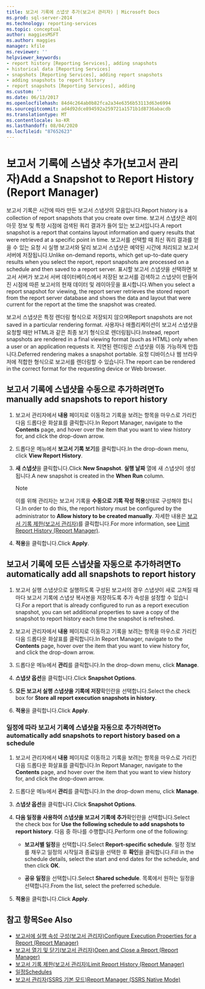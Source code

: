```yaml
---
title: 보고서 기록에 스냅샷 추가(보고서 관리자) | Microsoft Docs
ms.prod: sql-server-2014
ms.technology: reporting-services
ms.topic: conceptual
author: maggiesMSFT
ms.author: maggies
manager: kfile
ms.reviewer: ''
helpviewer_keywords:
- report history [Reporting Services], adding snapshots
- historical data [Reporting Services]
- snapshots [Reporting Services], adding report snapshots
- adding snapshots to report history
- report snapshots [Reporting Services], adding
ms.custom: ''
ms.date: 06/13/2017
ms.openlocfilehash: 84d4c264ab0b82fca2a34e6356b53113d63e6994
ms.sourcegitcommit: ad4d92dce894592a259721a1571b1d8736abacdb
ms.translationtype: MT
ms.contentlocale: ko-KR
ms.lasthandoff: 08/04/2020
ms.locfileid: "87652623"
---
```

# <a name="add-a-snapshot-to-report-history-report-manager"></a><span data-ttu-id="c72a6-102">보고서 기록에 스냅샷 추가(보고서 관리자)</span><span class="sxs-lookup"><span data-stu-id="c72a6-102">Add a Snapshot to Report History (Report Manager)</span></span>

<span data-ttu-id="c72a6-103">보고서 기록은 시간에 따라 만든 보고서 스냅샷의 모음입니다.</span><span class="sxs-lookup"><span data-stu-id="c72a6-103">Report history is a collection of report snapshots that you create over time.</span></span> <span data-ttu-id="c72a6-104">보고서 스냅샷은 레이아웃 정보 및 특정 시점에 검색된 쿼리 결과가 들어 있는 보고서입니다.</span><span class="sxs-lookup"><span data-stu-id="c72a6-104">A report snapshot is a report that contains layout information and query results that were retrieved at a specific point in time.</span></span> <span data-ttu-id="c72a6-105">보고서를 선택할 때 최신 쿼리 결과를 얻을 수 있는 요청 시 실행 보고서와 달리 보고서 스냅샷은 예약된 시간에 처리되고 보고서 서버에 저장됩니다.</span><span class="sxs-lookup"><span data-stu-id="c72a6-105">Unlike on-demand reports, which get up-to-date query results when you select the report, report snapshots are processed on a schedule and then saved to a report server.</span></span> <span data-ttu-id="c72a6-106">표시할 보고서 스냅샷을 선택하면 보고서 서버가 보고서 서버 데이터베이스에서 저장된 보고서를 검색하고 스냅샷이 만들어진 시점에 따른 보고서의 현재 데이터 및 레이아웃을 표시합니다.</span><span class="sxs-lookup"><span data-stu-id="c72a6-106">When you select a report snapshot for viewing, the report server retrieves the stored report from the report server database and shows the data and layout that were current for the report at the time the snapshot was created.</span></span>  
  
<span data-ttu-id="c72a6-107">보고서 스냅샷은 특정 렌더링 형식으로 저장되지 않으며</span><span class="sxs-lookup"><span data-stu-id="c72a6-107">Report snapshots are not saved in a particular rendering format.</span></span> <span data-ttu-id="c72a6-108">사용자나 애플리케이션이 보고서 스냅샷을 요청할 때만 HTML과 같은 최종 보기 형식으로 렌더링됩니다.</span><span class="sxs-lookup"><span data-stu-id="c72a6-108">Instead, report snapshots are rendered in a final viewing format (such as HTML) only when a user or an application requests it.</span></span> <span data-ttu-id="c72a6-109">지연된 렌더링은 스냅샷을 이동 가능하게 만듭니다.</span><span class="sxs-lookup"><span data-stu-id="c72a6-109">Deferred rendering makes a snapshot portable.</span></span> <span data-ttu-id="c72a6-110">요청 디바이스나 웹 브라우저에 적합한 형식으로 보고서를 렌더링할 수 있습니다.</span><span class="sxs-lookup"><span data-stu-id="c72a6-110">The report can be rendered in the correct format for the requesting device or Web browser.</span></span>  
  
## <a name="to-manually-add-snapshots-to-report-history"></a><span data-ttu-id="c72a6-111">보고서 기록에 스냅샷을 수동으로 추가하려면</span><span class="sxs-lookup"><span data-stu-id="c72a6-111">To manually add snapshots to report history</span></span>

1. <span data-ttu-id="c72a6-112">보고서 관리자에서 **내용** 페이지로 이동하고 기록을 보려는 항목을 마우스로 가리킨 다음 드롭다운 화살표를 클릭합니다.</span><span class="sxs-lookup"><span data-stu-id="c72a6-112">In Report Manager, navigate to the **Contents** page, and hover over the item that you want to view history for, and click the drop-down arrow.</span></span>
  
2. <span data-ttu-id="c72a6-113">드롭다운 메뉴에서 **보고서 기록 보기**를 클릭합니다.</span><span class="sxs-lookup"><span data-stu-id="c72a6-113">In the drop-down menu, click **View Report History**.</span></span>  
  
3. <span data-ttu-id="c72a6-114">**새 스냅샷**을 클릭합니다.</span><span class="sxs-lookup"><span data-stu-id="c72a6-114">Click **New Snapshot**.</span></span> <span data-ttu-id="c72a6-115">**실행 날짜** 열에 새 스냅샷이 생성됩니다.</span><span class="sxs-lookup"><span data-stu-id="c72a6-115">A new snapshot is created in the **When Run** column.</span></span>  
  
    > [!NOTE]
    > <span data-ttu-id="c72a6-116">이를 위해 관리자는 보고서 기록을 **수동으로 기록 작성 허용**상태로 구성해야 합니다.</span><span class="sxs-lookup"><span data-stu-id="c72a6-116">In order to do this, the report history must be configured by the administrator to **Allow history to be created manually**.</span></span> <span data-ttu-id="c72a6-117">자세한 내용은 [보고서 기록 제한&#40;보고서 관리자&#41;](../reports/limit-report-history-report-manager.md)를 클릭합니다.</span><span class="sxs-lookup"><span data-stu-id="c72a6-117">For more information, see [Limit Report History &#40;Report Manager&#41;](../reports/limit-report-history-report-manager.md).</span></span>

4. <span data-ttu-id="c72a6-118">**적용**을 클릭합니다.</span><span class="sxs-lookup"><span data-stu-id="c72a6-118">Click **Apply**.</span></span>

## <a name="to-automatically-add-all-snapshots-to-report-history"></a><span data-ttu-id="c72a6-119">보고서 기록에 모든 스냅샷을 자동으로 추가하려면</span><span class="sxs-lookup"><span data-stu-id="c72a6-119">To automatically add all snapshots to report history</span></span>  
  
1. <span data-ttu-id="c72a6-120">보고서 실행 스냅샷으로 실행하도록 구성된 보고서의 경우 스냅샷이 새로 고쳐질 때마다 보고서 기록에 스냅샷 복사본을 저장하도록 추가 속성을 설정할 수 있습니다.</span><span class="sxs-lookup"><span data-stu-id="c72a6-120">For a report that is already configured to run as a report execution snapshot, you can set additional properties to save a copy of the snapshot to report history each time the snapshot is refreshed.</span></span>  
  
2. <span data-ttu-id="c72a6-121">보고서 관리자에서 **내용** 페이지로 이동하고 기록을 보려는 항목을 마우스로 가리킨 다음 드롭다운 화살표를 클릭합니다.</span><span class="sxs-lookup"><span data-stu-id="c72a6-121">In Report Manager, navigate to the **Contents** page, hover over the item that you want to view history for, and click the drop-down arrow.</span></span>  
  
3. <span data-ttu-id="c72a6-122">드롭다운 메뉴에서 **관리**를 클릭합니다.</span><span class="sxs-lookup"><span data-stu-id="c72a6-122">In the drop-down menu, click **Manage**.</span></span>  
  
4. <span data-ttu-id="c72a6-123">**스냅샷 옵션**을 클릭합니다.</span><span class="sxs-lookup"><span data-stu-id="c72a6-123">Click **Snapshot Options**.</span></span>  
  
5. <span data-ttu-id="c72a6-124">**모든 보고서 실행 스냅샷을 기록에 저장**확인란을 선택합니다.</span><span class="sxs-lookup"><span data-stu-id="c72a6-124">Select the check box for **Store all report execution snapshots in history**.</span></span>  
  
6. <span data-ttu-id="c72a6-125">**적용**을 클릭합니다.</span><span class="sxs-lookup"><span data-stu-id="c72a6-125">Click **Apply**.</span></span>  
  
### <a name="to-automatically-add-snapshots-to-report-history-based-on-a-schedule"></a><span data-ttu-id="c72a6-126">일정에 따라 보고서 기록에 스냅샷을 자동으로 추가하려면</span><span class="sxs-lookup"><span data-stu-id="c72a6-126">To automatically add snapshots to report history based on a schedule</span></span>  
  
1. <span data-ttu-id="c72a6-127">보고서 관리자에서 **내용** 페이지로 이동하고 기록을 보려는 항목을 마우스로 가리킨 다음 드롭다운 화살표를 클릭합니다.</span><span class="sxs-lookup"><span data-stu-id="c72a6-127">In Report Manager, navigate to the **Contents** page, and hover over the item that you want to view history for, and click the drop-down arrow.</span></span>  
  
2. <span data-ttu-id="c72a6-128">드롭다운 메뉴에서 **관리**를 클릭합니다.</span><span class="sxs-lookup"><span data-stu-id="c72a6-128">In the drop-down menu, click **Manage**.</span></span>  
  
3. <span data-ttu-id="c72a6-129">**스냅샷 옵션**을 클릭합니다.</span><span class="sxs-lookup"><span data-stu-id="c72a6-129">Click **Snapshot Options**.</span></span>  
  
4. <span data-ttu-id="c72a6-130">**다음 일정을 사용하여 스냅샷을 보고서 기록에 추가**확인란을 선택합니다.</span><span class="sxs-lookup"><span data-stu-id="c72a6-130">Select the check box for **Use the following schedule to add snapshots to report history**.</span></span> <span data-ttu-id="c72a6-131">다음 중 하나를 수행합니다.</span><span class="sxs-lookup"><span data-stu-id="c72a6-131">Perform one of the following:</span></span>  
  
    - <span data-ttu-id="c72a6-132">**보고서별 일정**을 선택합니다.</span><span class="sxs-lookup"><span data-stu-id="c72a6-132">Select **Report-specific schedule**.</span></span> <span data-ttu-id="c72a6-133">일정 정보를 채우고 일정의 시작일과 종료일을 선택한 후 **확인**을 클릭합니다.</span><span class="sxs-lookup"><span data-stu-id="c72a6-133">Fill in the schedule details, select the start and end dates for the schedule, and then click **OK**.</span></span>  
  
    - <span data-ttu-id="c72a6-134">**공유 일정**을 선택합니다.</span><span class="sxs-lookup"><span data-stu-id="c72a6-134">Select **Shared schedule**.</span></span> <span data-ttu-id="c72a6-135">목록에서 원하는 일정을 선택합니다.</span><span class="sxs-lookup"><span data-stu-id="c72a6-135">From the list, select the preferred schedule.</span></span>  
  
5. <span data-ttu-id="c72a6-136">**적용**을 클릭합니다.</span><span class="sxs-lookup"><span data-stu-id="c72a6-136">Click **Apply**.</span></span>  
  
## <a name="see-also"></a><span data-ttu-id="c72a6-137">참고 항목</span><span class="sxs-lookup"><span data-stu-id="c72a6-137">See Also</span></span>

- [<span data-ttu-id="c72a6-138">보고서에 실행 속성 구성&#40;보고서 관리자&#41;</span><span class="sxs-lookup"><span data-stu-id="c72a6-138">Configure Execution Properties for a Report  &#40;Report Manager&#41;</span></span>](../reports/configure-execution-properties-for-a-report-report-manager.md)
- [<span data-ttu-id="c72a6-139">보고서 열기 및 닫기&#40;보고서 관리자&#41;</span><span class="sxs-lookup"><span data-stu-id="c72a6-139">Open and Close a Report &#40;Report Manager&#41;</span></span>](../reports/open-and-close-a-report-report-manager.md)
- [<span data-ttu-id="c72a6-140">보고서 기록 제한&#40;보고서 관리자&#41;</span><span class="sxs-lookup"><span data-stu-id="c72a6-140">Limit Report History &#40;Report Manager&#41;</span></span>](../reports/limit-report-history-report-manager.md)
- [<span data-ttu-id="c72a6-141">일정</span><span class="sxs-lookup"><span data-stu-id="c72a6-141">Schedules</span></span>](../subscriptions/schedules.md)   
- [<span data-ttu-id="c72a6-142">보고서 관리자&#40;SSRS 기본 모드&#41;</span><span class="sxs-lookup"><span data-stu-id="c72a6-142">Report Manager  &#40;SSRS Native Mode&#41;</span></span>](../report-manager-ssrs-native-mode.md)